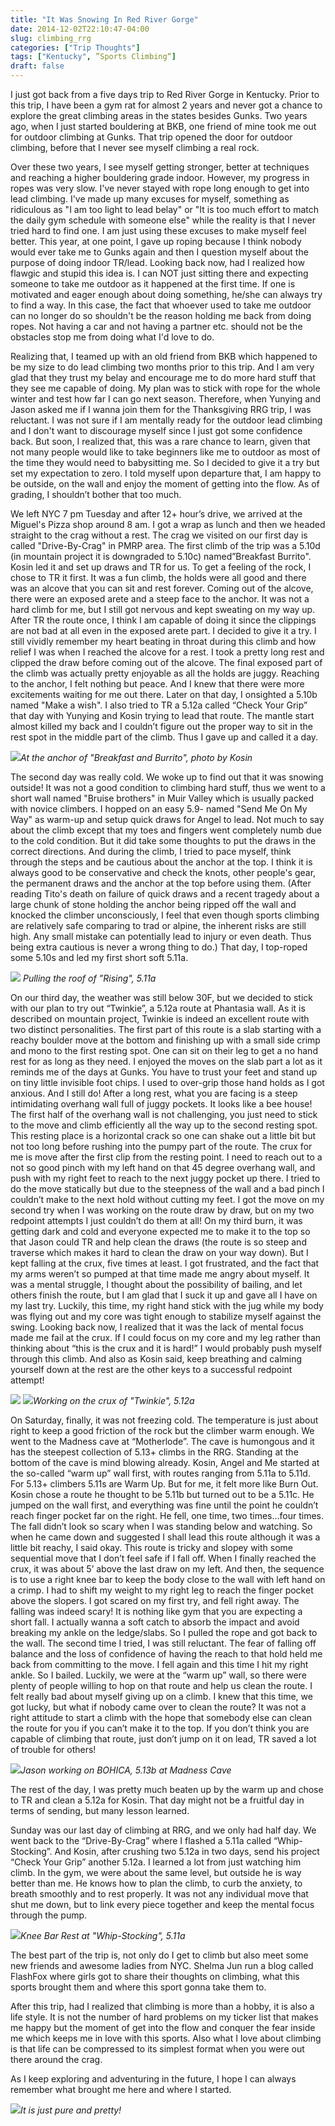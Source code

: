 ```yaml
---
title: "It Was Snowing In Red River Gorge"
date: 2014-12-02T22:10:47-04:00
slug: climbing_rrg
categories: ["Trip Thoughts"]
tags: ["Kentucky", ”Sports Climbing“]
draft: false
---
```

I just got back from a five days trip to Red River Gorge in Kentucky. Prior to this trip, I have been a gym rat for almost 2 years and never got a chance to explore the great climbing areas in the states besides Gunks. Two years ago, when I just started bouldering at BKB, one friend of mine took me out for outdoor climbing at Gunks. That trip opened the door for outdoor climbing, before that I never see myself climbing a real rock.

Over these two years, I see myself getting stronger, better at techniques and reaching a higher bouldering grade indoor. However, my progress in ropes was very slow. I've never stayed with rope long enough to get into lead climbing. I've made up many excuses for myself, something as ridiculous as "I am too light to lead belay" or "It is too much effort to match the daily gym schedule with someone else" while the reality is that I never tried hard to find one. I am just using these excuses to make myself feel better. This year, at one point, I gave up roping because I think nobody would ever take me to Gunks again and then I question myself about the purpose of doing indoor TR/lead. Looking back now, had I realized how flawgic and stupid this idea is. I can NOT just sitting there and expecting someone to take me outdoor as it happened at the first time. If one is motivated and eager enough about doing something, he/she can always try to find a way. In this case, the fact that whoever used to take me outdoor can no longer do so shouldn't be the reason holding me back from doing ropes. Not having a car and not having a partner etc. should not be the obstacles stop me from doing what I'd love to do.

Realizing that, I teamed up with an old friend from BKB which happened to be my size to do lead climbing two months prior to this trip. And I am very glad that they trust my belay and encourage me to do more hard stuff that they see me capable of doing. My plan was to stick with rope for the whole winter and test how far I can go next season. Therefore, when Yunying and Jason asked me if I wanna join them for the Thanksgiving RRG trip, I was reluctant. I was not sure if I am mentally ready for the outdoor lead climbing and I don't want to discourage myself since I just got some confidence back. But soon, I realized that, this was a rare chance to learn, given that not many people would like to take beginners like me to outdoor as most of the time they would need to babysitting me. So I decided to give it a try but set my expectation to zero. I told myself upon departure that, I am happy to be outside, on the wall and enjoy the moment of getting into the flow. As of grading, I shouldn’t bother that too much.

We left NYC 7 pm Tuesday and after 12+ hour’s drive, we arrived at the Miguel's Pizza shop around 8 am. I got a wrap as lunch and then we headed straight to the crag without a rest. The crag we visited on our first day is called "Drive-By-Crag" in PMRP area. The first climb of the trip was a 5.10d (in mountain project it is downgraded to 5.10c) named”Breakfast Burrito". Kosin led it and set up draws and TR for us. To get a feeling of the rock, I chose to TR it first. It was a fun climb, the holds were all good and there was an alcove that you can sit and rest forever. Coming out of the alcove, there were an exposed arete and a steep face to the anchor. It was not a hard climb for me, but I still got nervous and kept sweating on my way up. After TR the route once, I think I am capable of doing it since the clippings are not bad at all even in the exposed arete part. I decided to give it a try. I still vividly remember my heart beating in throat during this climb and how relief I was when I reached the alcove for a rest. I took a pretty long rest and clipped the draw before coming out of the alcove. The final exposed part of the climb was actually pretty enjoyable as all the holds are juggy. Reaching to the anchor, I felt nothing but peace. And I knew that there were more excitements waiting for me out there. Later on that day, I onsighted a 5.10b named "Make a wish". I also tried to TR a 5.12a called “Check Your Grip” that day with Yunying and Kosin trying to lead that route. The mantle start almost killed my back and I couldn’t figure out the proper way to sit in the rest spot in the middle part of the climb. Thus I gave up and called it a day.

![](http://4.bp.blogspot.com/-v90tx5dOUqU/VH6vG-BC_SI/AAAAAAAAAMY/MBZZMvALXLI/s1600/red_river_climbing_026.jpg)*At the anchor of "Breakfast and Burrito", photo by Kosin*

The second day was really cold. We woke up to find out that it was snowing outside! It was not a good condition to climbing hard stuff, thus we went to a short wall named "Bruise brothers" in Muir Valley which is usually packed with novice climbers. I hopped on an easy 5.9- named "Send Me On My Way" as warm-up and setup quick draws for Angel to lead. Not much to say about the climb except that my toes and fingers went completely numb due to the cold condition. But it did take some thoughts to put the draws in the correct directions. And during the climb, I tried to pace myself, think through the steps and be cautious about the anchor at the top. I think it is always good to be conservative and check the knots, other people's gear, the permanent draws and the anchor at the top before using them. (After reading Tito's death on failure of quick draws and a recent tragedy about a large chunk of stone holding the anchor being ripped off the wall and knocked the climber unconsciously, I feel that even though sports climbing are relatively safe comparing to trad or alpine, the inherent risks are still high. Any small mistake can potentially lead to injury or even death. Thus being extra cautious is never a wrong thing to do.) That day, I top-roped some 5.10s and led my first short soft 5.11a.

![](http://3.bp.blogspot.com/-jgaFEvS8zII/VH607LtK-nI/AAAAAAAAAMo/jPB5bbFGYTQ/s1600/red_river_climbing_011.jpg)
*Pulling the roof of ”Rising", 5.11a*

On our third day, the weather was still below 30F, but we decided to stick with our plan to try out “Twinkie”, a 5.12a route at Phantasia wall. As it is described on mountain project, Twinkie is indeed an excellent route with two distinct personalities. The first part of this route is a slab starting with a reachy boulder move at the bottom and finishing up with a small side crimp and mono to the first resting spot. One can sit on their leg to get a no hand rest for as long as they need. I enjoyed the moves on the slab part a lot as it reminds me of the days at Gunks. You have to trust your feet and stand up on tiny little invisible foot chips. I used to over-grip those hand holds as I got anxious. And I still do! After a long rest, what you are facing is a steep intimidating overhang wall full of juggy pockets. It looks like a bee house! The first half of the overhang wall is not challenging, you just need to stick to the move and climb efficiently all the way up to the second resting spot. This resting place is a horizontal crack so one can shake out a little bit but not too long before rushing into the pumpy part of the route. The crux for me is move after the first clip from the resting point. I need to reach out to a not so good pinch with my left hand on that 45 degree overhang wall, and push with my right feet to reach to the next juggy pocket up there. I tried to do the move statically but due to the steepness of the wall and a bad pinch I couldn’t make to the next hold without cutting my feet. I got the move on my second try when I was working on the route draw by draw, but on my two redpoint attempts I just couldn’t do them at all! On my third burn, it was getting dark and cold and everyone expected me to make it to the top so that Jason could TR and help clean the draws (the route is so steep and traverse which makes it hard to clean the draw on your way down). But I kept falling at the crux, five times at least. I got frustrated, and the fact that my arms weren’t so pumped at that time made me angry about myself. It was a mental struggle, I thought about the possibility of bailing, and let others finish the route, but I am glad that I suck it up and gave all I have on my last try. Luckily, this time, my right hand stick with the jug while my body was flying out and my core was tight enough to stabilize myself against the swing. Looking back now, I realized that it was the lack of mental focus made me fail at the crux. If I could focus on my core and my leg rather than thinking about “this is the crux and it is hard!” I would probably push myself through this climb. And also as Kosin said, keep breathing and calming yourself down at the rest are the other keys to a successful redpoint attempt!

![](http://4.bp.blogspot.com/-K6tPWCUzsqk/VH-5L90ursI/AAAAAAAAANA/wXNUprkwLXo/s1600/red_river_climbing_020.jpg)
![](http://3.bp.blogspot.com/-Ds2NfwACf1g/VH-47YjkPSI/AAAAAAAAAM4/gA-595WXtqE/s1600/red_river_climbing_019.jpg)*Working on the crux of "Twinkie", 5.12a*

On Saturday, finally, it was not freezing cold. The temperature is just about right to keep a good friction of the rock but the climber warm enough. We went to the Madness cave at “Motherlode”. The cave is humongous and it has the steepest collection of 5.13+ climbs in the RRG. Standing at the bottom of the cave is mind blowing already. Kosin, Angel and Me started at the so-called “warm up” wall first, with routes ranging from 5.11a to 5.11d. For 5.13+ climbers 5.11s are Warm Up. But for me, it felt more like Burn Out. Kosin chose a route he thought to be 5.11b but turned out to be a 5.11c. He jumped on the wall first, and everything was fine until the point he couldn’t reach finger pocket far on the right. He fell, one time, two times…four times. The fall didn’t look so scary when I was standing below and watching. So when he came down and suggested I shall lead this route although it was a little bit reachy, I said okay. This route is tricky and slopey with some sequential move that I don’t feel safe if I fall off. When I finally reached the crux, it was about 5’ above the last draw on my left. And then, the sequence is to use a right knee bar to keep the body close to the wall with left hand on a crimp. I had to shift my weight to my right leg to reach the finger pocket above the slopers. I got scared on my first try, and fell right away. The falling was indeed scary! It is nothing like gym that you are expecting a short fall. I actually wanna a soft catch to absorb the impact and avoid breaking my ankle on the ledge/slabs. So I pulled the rope and got back to the wall. The second time I tried, I was still reluctant. The fear of falling off balance and the loss of confidence of having the reach to that hold held me back from committing to the move. I fell again and this time I hit my right ankle. So I bailed. Luckily, we were at the “warm up” wall, so there were plenty of people willing to hop on that route and help us clean the route. I felt really bad about myself giving up on a climb. I knew that this time, we got lucky, but what if nobody came over to clean the route? It was not a right attitude to start a climb with the hope that somebody else can clean the route for you if you can’t make it to the top. If you don’t think you are capable of climbing that route, just don’t jump on it on lead, TR saved a lot of trouble for others!

![](http://4.bp.blogspot.com/-zwi6o3mLHWY/VH-5O3BmHFI/AAAAAAAAANI/mlPRzq_n95E/s1600/red_river_climbing_023.jpg)*Jason working on BOHICA, 5.13b at Madness Cave*

The rest of the day, I was pretty much beaten up by the warm up and chose to TR and clean a 5.12a for Kosin. That day might not be a fruitful day in terms of sending, but many lesson learned.

Sunday was our last day of climbing at RRG, and we only had half day. We went back to the “Drive-By-Crag” where I flashed a 5.11a called “Whip-Stocking”. And Kosin, after crushing two 5.12a in two days, send his project “Check Your Grip” another 5.12a. I learned a lot from just watching him climb. In the gym, we were about the same level, but outside he is way better than me. He knows how to plan the climb, to curb the anxiety, to breath smoothly and to rest properly. It was not any individual move that shut me down, but to link every piece together and keep the mental focus through the pump.

![](http://3.bp.blogspot.com/-mcaUPuQzO_w/VH-7Ghy1MQI/AAAAAAAAANU/fT7g_mOHNjs/s1600/red_river_climbing_024.jpg)*Knee Bar Rest at "Whip-Stocking", 5.11a*

The best part of the trip is, not only do I get to climb but also meet some new friends and awesome ladies from NYC. Shelma Jun run a blog called FlashFox where girls got to share their thoughts on climbing, what this sports brought them and where this sport gonna take them to. 

After this trip, had I realized that climbing is more than a hobby, it is also a life style. It is not the number of hard problems on my ticker list that makes me happy but the moment of get into the flow and conquer the fear inside me which keeps me in love with this sports. Also what I love about climbing is that life can be compressed to its simplest  format when you were out there around the crag. 

As I keep exploring and adventuring in the future, I hope I can always remember what brought me here and where I started.

![](http://3.bp.blogspot.com/-7e4rDyn5yLA/VH_VvkbQkLI/AAAAAAAAANk/6fsTgsBeMsU/s1600/red_river_climbing_004.jpg)*It is just pure and pretty!*



